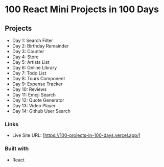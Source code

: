 # 100 React Mini Projects in 100 Days

## Projects
- Day 1: Search Filter
- Day 2: Birthday Remainder
- Day 3: Counter
- Day 4: Store
- Day 5: Artists List
- Day 6: Online Library
- Day 7: Todo List
- Day 8: Tours Component
- Day 9: Expense Tracker
- Day 10: Reviews
- Day 11: Emoji Search
- Day 12: Quote Generator
- Day 13: Video Player
- Day 14: Github User Search

### Links

- Live Site URL: [https://100-projects-in-100-days.vercel.app/]

### Built with

- React

